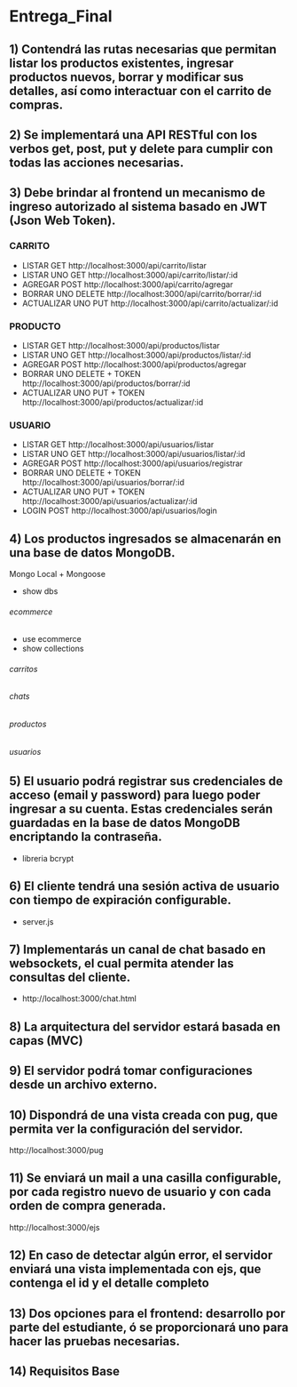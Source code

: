 # Entrega_Final 

## 1) Contendrá las rutas necesarias que permitan listar los productos existentes, ingresar productos nuevos, borrar y modificar sus detalles, así como interactuar con el carrito de compras.
## 2) Se implementará una API RESTful con los verbos get, post, put y delete para cumplir con todas las acciones necesarias.
## 3) Debe brindar al frontend un mecanismo de ingreso autorizado al sistema basado en JWT (Json Web Token).
### CARRITO
* LISTAR GET http://localhost:3000/api/carrito/listar
* LISTAR UNO GET http://localhost:3000/api/carrito/listar/:id
* AGREGAR POST http://localhost:3000/api/carrito/agregar
* BORRAR UNO DELETE http://localhost:3000/api/carrito/borrar/:id
* ACTUALIZAR UNO PUT http://localhost:3000/api/carrito/actualizar/:id

### PRODUCTO
* LISTAR GET http://localhost:3000/api/productos/listar
* LISTAR UNO GET http://localhost:3000/api/productos/listar/:id
* AGREGAR POST http://localhost:3000/api/productos/agregar
* BORRAR UNO DELETE + TOKEN http://localhost:3000/api/productos/borrar/:id
* ACTUALIZAR UNO PUT + TOKEN http://localhost:3000/api/productos/actualizar/:id

### USUARIO
* LISTAR GET http://localhost:3000/api/usuarios/listar
* LISTAR UNO GET http://localhost:3000/api/usuarios/listar/:id
* AGREGAR POST http://localhost:3000/api/usuarios/registrar
* BORRAR UNO DELETE + TOKEN http://localhost:3000/api/usuarios/borrar/:id
* ACTUALIZAR UNO PUT + TOKEN http://localhost:3000/api/usuarios/actualizar/:id
* LOGIN POST http://localhost:3000/api/usuarios/login

## 4) Los productos ingresados se almacenarán en una base de datos MongoDB.
Mongo Local + Mongoose
* show dbs
###### ecommerce
* use ecommerce
* show collections
###### carritos
###### chats
###### productos
###### usuarios

## 5) El usuario podrá registrar sus credenciales de acceso (email y password) para luego poder ingresar a su cuenta. Estas credenciales serán guardadas en la base de datos MongoDB encriptando la contraseña.
* libreria bcrypt 

## 6) El cliente tendrá una sesión activa de usuario con tiempo de expiración configurable.
* server.js

## 7) Implementarás un canal de chat basado en websockets, el cual permita atender las consultas del cliente.

* http://localhost:3000/chat.html

## 8) La arquitectura del servidor estará basada en capas (MVC)

## 9) El servidor podrá tomar configuraciones desde un archivo externo.

## 10) Dispondrá de una vista creada con pug, que permita ver la configuración del servidor.

http://localhost:3000/pug

## 11) Se enviará un mail a una casilla configurable, por cada registro nuevo de usuario y con cada orden de compra generada.

http://localhost:3000/ejs

## 12) En caso de detectar algún error, el servidor enviará una vista implementada con ejs, que contenga el id y el detalle completo

## 13) Dos opciones para el frontend: desarrollo por parte del estudiante, ó se proporcionará uno para hacer las pruebas necesarias.

## 14) Requisitos Base